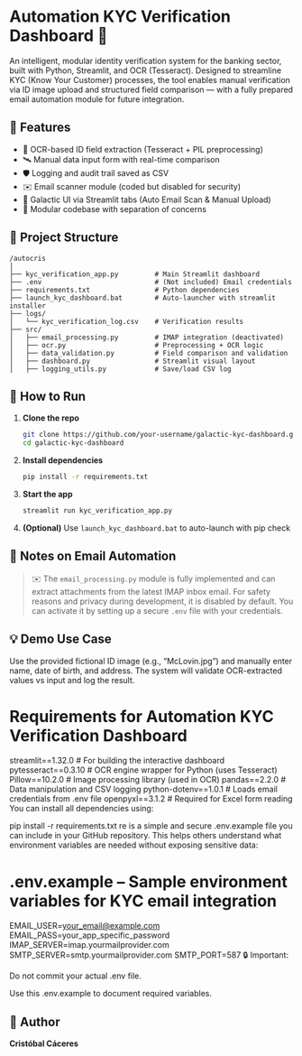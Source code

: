 # Automation KYC Verification Dashboard 🌌

An intelligent, modular identity verification system for the banking sector, built with Python, Streamlit, and OCR (Tesseract). Designed to streamline KYC (Know Your Customer) processes, the tool enables manual verification via ID image upload and structured field comparison — with a fully prepared email automation module for future integration.

## 🚀 Features

- 🌠 OCR-based ID field extraction (Tesseract + PIL preprocessing)
- 🛰️ Manual data input form with real-time comparison
- 🛡️ Logging and audit trail saved as CSV
- ✉️ Email scanner module (coded but disabled for security)
- 🎨 Galactic UI via Streamlit tabs (Auto Email Scan & Manual Upload)
- 📁 Modular codebase with separation of concerns

## 🔧 Project Structure

```
/autocris
│
├── kyc_verification_app.py         # Main Streamlit dashboard
├── .env                            # (Not included) Email credentials
├── requirements.txt                # Python dependencies
├── launch_kyc_dashboard.bat        # Auto-launcher with streamlit installer
├── logs/
│   └── kyc_verification_log.csv    # Verification results
├── src/
│   ├── email_processing.py         # IMAP integration (deactivated)
│   ├── ocr.py                      # Preprocessing + OCR logic
│   ├── data_validation.py          # Field comparison and validation
│   ├── dashboard.py                # Streamlit visual layout
│   ├── logging_utils.py            # Save/load CSV log
```

## 🧪 How to Run

1. **Clone the repo**  
   ```bash
   git clone https://github.com/your-username/galactic-kyc-dashboard.git
   cd galactic-kyc-dashboard
   ```

2. **Install dependencies**  
   ```bash
   pip install -r requirements.txt
   ```

3. **Start the app**  
   ```bash
   streamlit run kyc_verification_app.py
   ```

4. **(Optional)** Use `launch_kyc_dashboard.bat` to auto-launch with pip check

## 🛑 Notes on Email Automation

> ✉️ The `email_processing.py` module is fully implemented and can extract attachments from the latest IMAP inbox email. For safety reasons and privacy during development, it is disabled by default. You can activate it by setting up a secure `.env` file with your credentials.

## 💡 Demo Use Case

Use the provided fictional ID image (e.g., “McLovin.jpg”) and manually enter name, date of birth, and address. The system will validate OCR-extracted values vs input and log the result.
# Requirements for Automation KYC Verification Dashboard

streamlit==1.32.0         # For building the interactive dashboard
pytesseract==0.3.10        # OCR engine wrapper for Python (uses Tesseract)
Pillow==10.2.0             # Image processing library (used in OCR)
pandas==2.2.0              # Data manipulation and CSV logging
python-dotenv==1.0.1       # Loads email credentials from .env file
openpyxl==3.1.2            # Required for Excel form reading
You can install all dependencies using:

pip install -r requirements.txt
re is a simple and secure .env.example file you can include in your GitHub repository. This helps others understand what environment variables are needed without exposing sensitive data:

# .env.example – Sample environment variables for KYC email integration

EMAIL_USER=your_email@example.com
EMAIL_PASS=your_app_specific_password
IMAP_SERVER=imap.yourmailprovider.com
SMTP_SERVER=smtp.yourmailprovider.com
SMTP_PORT=587
🔒 Important:

Do not commit your actual .env file.

Use this .env.example to document required variables.
## 👤 Author

**Cristóbal Cáceres**
